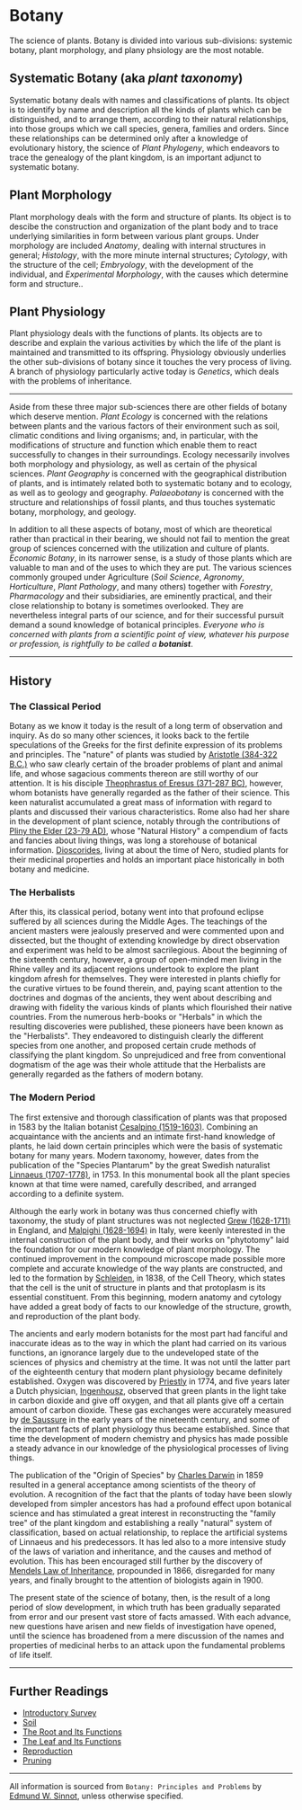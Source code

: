 # Botany

The science of plants. Botany is divided into various sub-divisions:
systemic botany, plant morphology, and plany phsiology are the most
notable.

## Systematic Botany (aka *plant taxonomy*)

Systematic botany deals with names and classifications of plants. Its
object is to identify by name and description all the kinds of plants
which can be distinguished, and to arrange them, according to their
natural relationships, into those groups which we call species, genera,
families and orders. Since these relationships can be determined only
after a knowledge of evolutionary history, the science of *Plant
Phylogeny*, which endeavors to trace the genealogy of the plant kingdom,
is an important adjunct to systematic botany.

## Plant Morphology

Plant morphology deals with the form and structure of plants. Its object
is to descibe the construction and organization of the plant body and to
trace underlying similarities in form between various plant groups. Under
morphology are included *Anatomy*, dealing with internal structures in
general; *Histology*, with the more minute internal structures;
*Cytology*, with the structure of the cell; *Embryology*, with the
development of the individual, and *Experimental Morphology*, with the
causes which determine form and structure..

## Plant Physiology

Plant physiology deals with the functions of plants. Its objects are
to describe and explain the various activities by which the life of the
plant is maintained and transmitted to its offspring. Physiology
obviously underlies the other sub-divisions of botany since it touches
the very process of living. A branch of physiology particularly active
today is *Genetics*, which deals with the problems of inheritance.

---

Aside from these three major sub-sciences there are other fields of
botany which deserve mention. *Plant Ecology* is concerned with the
relations between plants and the various factors of their environment
such as soil, climatic conditions and living organisms; and, in
particular, with the modifications of structure and function which enable
them to react successfully to changes in their surroundings. Ecology
necessarily involves both morphology and physiology, as well as certain
of the physical sciences. *Plant Geography* is concerned with the
geographical distribution of plants, and is intimately related both to
systematic botany and to ecology, as well as to geology and geography.
*Palaeobotany* is concerned with the structure and relationships of
fossil plants, and thus touches systematic botany, morphology, and
geology.

In addition to all these aspects of botany, most of which are theoretical
rather than practical in their bearing, we should not fail to mention the
great group of sciences concerned with the utilization and culture of
plants. *Economic Botany*, in its narrower sense, is a study of those
plants which are valuable to man and of the uses to which they are put.
The various sciences commonly grouped under Agriculture (*Soil Science*,
*Agronomy*, *Horticulture*, *Plant Pathology*, and many others) together
with *Forestry*, *Pharmacology* and their subsidiaries, are eminently
practical, and their close relationship to botany is sometimes
overlooked. They are nevertheless integral parts of our science, and for
their successful pursuit demand a sound knowledge of botanical
principles. *Everyone who is concerned with plants from a scientific point
of view, whatever his purpose or profession, is rightfully to be called
a* ***botanist***.

---

## History


### The Classical Period

Botany as we know it today is the result of a long term of observation
and inquiry. As do so many other sciences, it looks back to the fertile
speculations of the Greeks for the first definite expression of its
problems and principles. The "nature" of plants was studied by [Aristotle
(384-322 B.C.)](https://en.wikipedia.org/wiki/Aristotle) who saw clearly
certain of the broader problems of plant and animal life, and whose
sagacious comments thereon are still worthy of our attention. It is his
disciple [Theophrastus of Eresus (371-287
BC)](https://en.wikipedia.org/wiki/Theophrastus), however, whom botanists
have generally regarded as the father of their science. This keen
naturalist accumulated a great mass of information with regard to plants
and discussed their various characteristics. Rome also had her share in
the development of plant science, notably through the contributions of
[Pliny the Elder (23-79
AD)](https://en.wikipedia.org/wiki/Pliny_the_Elder), whose "Natural
History" a compendium of facts and fancies about living things, was long
a storehouse of botanical information.
[Dioscorides](https://en.wikipedia.org/wiki/Pedanius_Dioscorides), living
at about the time of Nero, studied plants for their medicinal properties
and holds an important place historically in both botany and medicine.

### The Herbalists

After this, its classical period, botany went into that profound eclipse
suffered by all sciences during the Middle Ages. The teachings of the
ancient masters were jealously preserved and were commented upon and
dissected, but the thought of extending knowledge by direct observation
and experiment was held to be almost sacrilegious. About the beginning of
the sixteenth century, however, a group of open-minded men living in the
Rhine valley and its adjacent regions undertook to explore the plant
kingdom afresh for themselves. They were interested in plants chiefly for
the curative virtues to be found therein, and, paying scant attention to
the doctrines and dogmas of the ancients, they went about describing and
drawing with fidelity the various kinds of plants which flourished their
native countries. From the numerous herb-books or "Herbals" in which the
resulting discoveries were published, these pioneers have been known as
the "Herbalists". They endeavored to distinguish clearly the different
species from one another, and proposed certain crude methods of
classifying the plant kingdom. So unprejudiced and free from conventional
dogmatism of the age was their whole attitude that the Herbalists are
generally regarded as the fathers of modern botany.

### The Modern Period

The first extensive and thorough classification of plants was that
proposed in 1583 by the Italian botanist [Cesalpino
(1519-1603)](https://en.wikipedia.org/wiki/Andrea_Cesalpino). Combining
an acquaintance with the ancients and an intimate first-hand knowledge of
plants, he laid down certain principles which were the basis of
systematic botany for many years. Modern taxonomy, however, dates from
the publication of the "Species Plantarum" by the great Swedish
naturalist [Linnaeus
(1707-1778)](https://en.wikipedia.org/wiki/Carl_Linnaeus), in 1753. In
this monumental book all the plant species known at that time were named,
carefully described, and arranged according to a definite system.

Although the early work in botany was thus concerned chiefly with
taxonomy, the study of plant structures was not neglected [Grew
(1628-1711)](https://en.wikipedia.org/wiki/Nehemiah_Grew) in England, and
[Malpighi (1628-1694)](https://en.wikipedia.org/wiki/Marcello_Malpighi)
in Italy, were keenly interested in the internal construction of the
plant body, and their works on "phytotomy" laid the foundation for our
modern knowledge of plant morphology. The continued improvement in the
compound microscope made possible more complete and accurate knowledge of
the way plants are constructed, and led to the formation by
[Schleiden](https://en.wikipedia.org/wiki/Matthias_Jakob_Schleiden), in
1838, of the Cell Theory, which states that the cell is the unit of
structure in plants and that protoplasm is its essential constituent.
From this beginning, modern anatomy and cytology have added a great body
of facts to our knowledge of the structure, growth, and reproduction of
the plant body.

The ancients and early modern botanists for the most part had fanciful
and inaccurate ideas as to the way in which the plant had carried on its
various functions, an ignorance largely due to the undeveloped state of
the sciences of physics and chemistry at the time. It was not until the
latter part of the eighteenth century that modern plant physiology became
definitely established. Oxygen was discovered by
[Priestly](https://en.wikipedia.org/wiki/Joseph_Priestley) in 1774, and
five years later a Dutch physician,
[Ingenhousz](https://en.wikipedia.org/wiki/Jan_Ingenhousz), observed that
green plants in the light take in carbon dioxide and give off oxygen, and
that all plants give off a certain amount of carbon dioxide. These gas
exchanges were accurately measured by [de
Saussure](https://en.wikipedia.org/wiki/Nicolas_Th%C3%A9odore_de_Saussure)
in the early years of the nineteenth century, and some of the important
facts of plant physiology thus became established. Since that time the
development of modern chemistry and physics has made possible a steady
advance in our knowledge of the physiological processes of living things.

The publication of the "Origin of Species" by [Charles
Darwin](https://en.wikipedia.org/wiki/Charles_Darwin) in 1859 resulted in
a general acceptance among scientists of the theory of evolution. A
recognition of the fact that the plants of today have been slowly
developed from simpler ancestors has had a profound effect upon botanical
science and has stimulated a great interest in reconstructing the "family
tree" of the plant kingdom and establishing a really "natural" system of
classification, based on actual relationship, to replace the artificial
systems of Linnaeus and his predecessors. It has led also to a more
intensive study of the laws of variation and inheritance, and the causes
and method of evolution. This has been encouraged still further by the
discovery of [Mendels Law of
Inheritance](https://en.wikipedia.org/wiki/Mendelian_inheritance),
propounded in 1866, disregarded for many years, and finally brought to
the attention of biologists again in 1900.

The present state of the science of botany, then, is the result of a long
period of slow development, in which truth has been gradually separated
from error and our present vast store of facts amassed. With each
advance, new questions have arisen and new fields of investigation have
opened, until the science has broadened from a mere discussion of the
names and properties of medicinal herbs to an attack upon the fundamental
problems of life itself.

---

## Further Readings

* [Introductory Survey](intro-survey)
* [Soil](soil)
* [The Root and Its Functions](root-and-its-functions)
* [The Leaf and Its Functions](leaf-and-its-functions)
* [Reproduction](reproduction)
* [Pruning](pruning)

---

All information is sourced from `Botany: Principles and Problems` by [Edmund
W. Sinnot](https://en.wikipedia.org/wiki/Edmund_Ware_Sinnott), unless otherwise specified.
